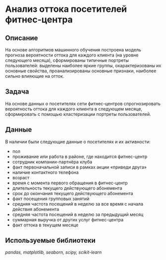 # Анализ оттока посетителей фитнес-центра


## Описание

На основе алгоритмов машинного обучения построена модель прогноза вероятности оттока для каждого клиента (на уровне следующего месяца),
сформированы типичные портреты пользователей: выделены наиболее яркие группы, охарактеризованы их основные свойства,
проанализированы основные признаки, наиболее сильно влияющие на отток.

## Задача

На основе данных о посетителях сети фитнес-центров спрогнозировать вероятность оттока для каждого клиента в следующем месяце, сформировать с помощью кластеризации портреты пользователей.

## Данные

В наличии были следующие данные о посетителях и их активности:
- пол
- проживание или работа в районе, где находится фитнес-центр
- сотрудник компании-партнёра клуба
- факт первоначальной записи в рамках акции «приведи друга»
- наличие контактного телефона
- возраст
- время с момента первого обращения в фитнес-центр 
- длительность текущего действующего абонемента 
- срок до окончания текущего действующего абонемента
- факт посещения групповых занятий
- средняя частота посещений в неделю за все время с начала действия абонемента
- средняя частота посещений в неделю за предыдущий месяц
- суммарная выручка от других услуг фитнес-центра
- факт оттока в текущем месяце
 
## Используемые библиотеки
*pandas, matplotlib, seaborn, scipy, scikit-learn*
